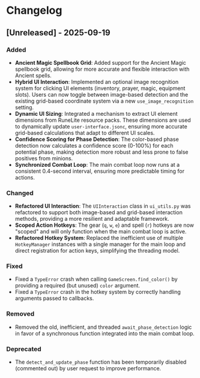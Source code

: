 # Changelog

## [Unreleased] - 2025-09-19

### Added
- **Ancient Magic Spellbook Grid**: Added support for the Ancient Magic spellbook grid, allowing for more accurate and flexible interaction with Ancient spells.
- **Hybrid UI Interaction**: Implemented an optional image recognition system for clicking UI elements (inventory, prayer, magic, equipment slots). Users can now toggle between image-based detection and the existing grid-based coordinate system via a new `use_image_recognition` setting.
- **Dynamic UI Sizing**: Integrated a mechanism to extract UI element dimensions from RuneLite resource packs. These dimensions are used to dynamically update `user-interface.jsonc`, ensuring more accurate grid-based calculations that adapt to different UI scales.
- **Confidence Scoring for Phase Detection**: The color-based phase detection now calculates a confidence score (0-100%) for each potential phase, making detection more robust and less prone to false positives from minions.
- **Synchronized Combat Loop**: The main combat loop now runs at a consistent 0.4-second interval, ensuring more predictable timing for actions.

### Changed
- **Refactored UI Interaction**: The `UIInteraction` class in `ui_utils.py` was refactored to support both image-based and grid-based interaction methods, providing a more resilient and adaptable framework.
- **Scoped Action Hotkeys**: The gear (`q`, `w`, `e`) and spell (`r`) hotkeys are now "scoped" and will only function when the main combat loop is active.
- **Refactored Hotkey System**: Replaced the inefficient use of multiple `HotkeyManager` instances with a single manager for the main loop and direct registration for action keys, simplifying the threading model.

### Fixed
- Fixed a `TypeError` crash when calling `GameScreen.find_color()` by providing a required (but unused) `color` argument.
- Fixed a `TypeError` crash in the hotkey system by correctly handling arguments passed to callbacks.

### Removed
- Removed the old, inefficient, and threaded `await_phase_detection` logic in favor of a synchronous function integrated into the main combat loop.

### Deprecated
- The `detect_and_update_phase` function has been temporarily disabled (commented out) by user request to improve performance.

